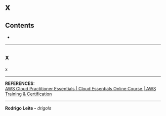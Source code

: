 # x

## Contents

 - [](#)

---

<div id=""></div>

## x

x





---

**REFERENCES:**  
[AWS Cloud Practitioner Essentials | Cloud Essentials Online Course | AWS Training & Certification](https://www.amazon.com/dp/B09HSJ6HN8/ref=s9_acsd_hps_bw_c2_x_0_t?pf_rd_m=ATVPDKIKX0DER&pf_rd_s=merchandised-search-5&pf_rd_r=GKDHKER89AA5NXV1KJBN&pf_rd_t=101&pf_rd_p=253c0625-2631-4d93-b88d-c57dc07bb681&pf_rd_i=14297978011)  

---

**Rodrigo Leite -** *drigols*
